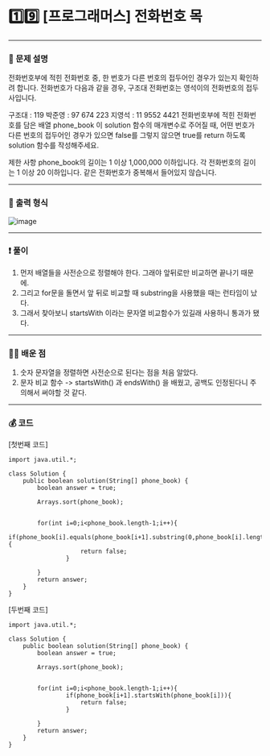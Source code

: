 # 1️⃣9️⃣ [프로그래머스] 전화번호 목 </span> 

---
### 📃 문제 설명
전화번호부에 적힌 전화번호 중, 한 번호가 다른 번호의 접두어인 경우가 있는지 확인하려 합니다.
전화번호가 다음과 같을 경우, 구조대 전화번호는 영석이의 전화번호의 접두사입니다.

구조대 : 119
박준영 : 97 674 223
지영석 : 11 9552 4421
전화번호부에 적힌 전화번호를 담은 배열 phone_book 이 solution 함수의 매개변수로 주어질 때, 
어떤 번호가 다른 번호의 접두어인 경우가 있으면 false를 그렇지 않으면 true를 return 하도록 solution 함수를 작성해주세요.

제한 사항
phone_book의 길이는 1 이상 1,000,000 이하입니다.
각 전화번호의 길이는 1 이상 20 이하입니다.
같은 전화번호가 중복해서 들어있지 않습니다.

---
### 🔑 출력 형식
![image](https://github.com/handaldog/DailyAlgo/assets/96431408/9707d130-3957-41e9-bedf-4215df10de47)


---
### ❗️ 풀이 
1. 먼저 배열들을 사전순으로 정렬해야 한다. 그래야 앞뒤로만 비교하면 끝나기 때문에.
2. 그리고 for문을 돌면서 앞 뒤로 비교할 때 substring을 사용했을 때는 런타임이 났다.
3. 그래서 찾아보니 startsWith 이라는 문자열 비교함수가 있길래 사용하니 통과가 됐다.


--- 
### 👨‍💻 배운 점
1. 숫자 문자열을 정렬하면 사전순으로 된다는 점을 처음 알았다.
2. 문자 비교 함수 -> startsWith() 과 endsWith() 을 배웠고, 공백도 인정된다니 주의해서 써야할 것 같다.

---
### 💰 코드
[첫번째 코드]
```
import java.util.*;

class Solution {
    public boolean solution(String[] phone_book) {
        boolean answer = true;
        
        Arrays.sort(phone_book);
        
    
        for(int i=0;i<phone_book.length-1;i++){
                if(phone_book[i].equals(phone_book[i+1].substring(0,phone_book[i].length()))){
                    return false;
                }
            
        }
        return answer;
    }
}

```
[두번째 코드]
```
import java.util.*;

class Solution {
    public boolean solution(String[] phone_book) {
        boolean answer = true;
        
        Arrays.sort(phone_book);
        
    
        for(int i=0;i<phone_book.length-1;i++){
                if(phone_book[i+1].startsWith(phone_book[i])){
                    return false;
                }
            
        }
        return answer;
    }
}
```
